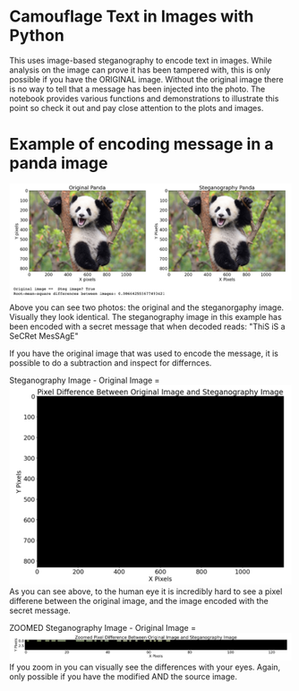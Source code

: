 # Camouflage Text in Images with Python

This uses image-based steganography to encode text in images.  While analysis on the image can prove it has been tampered with, this is only possible if you have the ORIGINAL image.  Without the original image there is no way to tell that a message has been injected into the photo.  The notebook provides various functions and demonstrations to illustrate this point so check it out and pay close attention to the plots and images.

# Example of encoding message in a panda image
![vs](Images/Origvssteg.png)
Above you can see two photos: the original and the steganorgaphy image.  Visually they look identical.  The steganography image in this example has been encoded with a secret message that when decoded reads: "ThiS iS a SeCRet MesSAgE"

If you have the original image that was used to encode the message, it is possible to do a subtraction and inspect for differnces.

Steganography Image - Original Image = 
![diff](Images/pixeldiff.png)
As you can see above, to the human eye it is incredibly hard to see a pixel differene between the original image, and the image encoded with the secret message.

ZOOMED Steganography Image - Original Image = 
![zoom](Images/zoomed.png)
If you zoom in you can visually see the differences with your eyes.  Again, only possible if you have the modified AND the source image.
